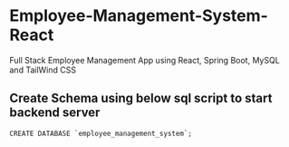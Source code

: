 # Employee-Management-System-React
Full Stack Employee Management App using React, Spring Boot, MySQL and TailWind CSS

## Create Schema using below sql script to start backend server
```CREATE DATABASE `employee_management_system`;```


